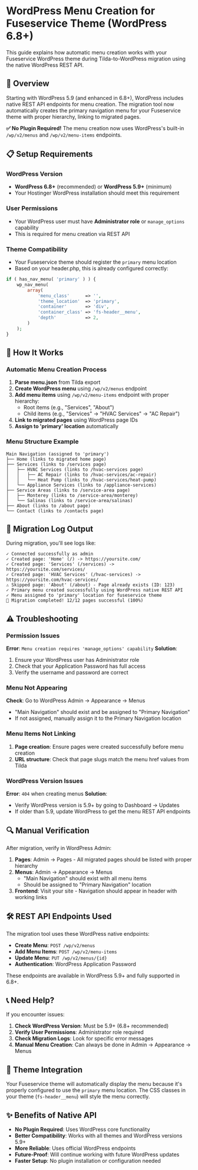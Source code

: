 # WordPress Menu Creation for Fuseservice Theme (WordPress 6.8+)

This guide explains how automatic menu creation works with your Fuseservice WordPress theme during Tilda-to-WordPress migration using the native WordPress REST API.

## 🎯 Overview

Starting with WordPress 5.9 (and enhanced in 6.8+), WordPress includes native REST API endpoints for menu creation. The migration tool now automatically creates the primary navigation menu for your Fuseservice theme with proper hierarchy, linking to migrated pages.

**✅ No Plugin Required!** The menu creation now uses WordPress's built-in `/wp/v2/menus` and `/wp/v2/menu-items` endpoints.

## 📋 Setup Requirements

### WordPress Version
- **WordPress 6.8+** (recommended) or **WordPress 5.9+** (minimum)
- Your Hostinger WordPress installation should meet this requirement

### User Permissions
- Your WordPress user must have **Administrator role** or `manage_options` capability
- This is required for menu creation via REST API

### Theme Compatibility
- Your Fuseservice theme should register the `primary` menu location
- Based on your header.php, this is already configured correctly:

```php
if ( has_nav_menu( 'primary' ) ) {
    wp_nav_menu(
        array(
            'menu_class'      => '',
            'theme_location'  => 'primary',
            'container'       => 'div',
            'container_class' => 'fs-header__menu',
            'depth'           => 2,
        )
    );
}
```

## 🚀 How It Works

### Automatic Menu Creation Process

1. **Parse menu.json** from Tilda export
2. **Create WordPress menu** using `/wp/v2/menus` endpoint
3. **Add menu items** using `/wp/v2/menu-items` endpoint with proper hierarchy:
   - Root items (e.g., "Services", "About")
   - Child items (e.g., "Services" → "HVAC Services" → "AC Repair")
4. **Link to migrated pages** using WordPress page IDs
5. **Assign to 'primary' location** automatically

### Menu Structure Example

```
Main Navigation (assigned to 'primary')
├── Home (links to migrated home page)
├── Services (links to /services page)
│   ├── HVAC Services (links to /hvac-services page)
│   │   ├── AC Repair (links to /hvac-services/ac-repair)
│   │   └── Heat Pump (links to /hvac-services/heat-pump)
│   └── Appliance Services (links to /appliance-services)
├── Service Areas (links to /service-area page)
│   ├── Monterey (links to /service-area/monterey)
│   └── Salinas (links to /service-area/salinas)
├── About (links to /about page)
└── Contact (links to /contacts page)
```

## 📝 Migration Log Output

During migration, you'll see logs like:

```
✓ Connected successfully as admin
✓ Created page: 'Home' (/) -> https://yoursite.com/
✓ Created page: 'Services' (/services) -> https://yoursite.com/services/
✓ Created page: 'HVAC Services' (/hvac-services) -> https://yoursite.com/hvac-services/
⚠ Skipped page: 'About' (/about) - Page already exists (ID: 123)
✓ Primary menu created successfully using WordPress native REST API
✓ Menu assigned to 'primary' location for fuseservice theme
🎉 Migration completed! 12/12 pages successful (100%)
```

## ⚠️ Troubleshooting

### Permission Issues
**Error**: `Menu creation requires 'manage_options' capability`
**Solution**: 
1. Ensure your WordPress user has Administrator role
2. Check that your Application Password has full access
3. Verify the username and password are correct

### Menu Not Appearing
**Check**: Go to WordPress Admin → Appearance → Menus
- "Main Navigation" should exist and be assigned to "Primary Navigation"
- If not assigned, manually assign it to the Primary Navigation location

### Menu Items Not Linking
1. **Page creation**: Ensure pages were created successfully before menu creation
2. **URL structure**: Check that page slugs match the menu href values from Tilda

### WordPress Version Issues
**Error**: `404` when creating menus
**Solution**: 
- Verify WordPress version is 5.9+ by going to Dashboard → Updates
- If older than 5.9, update WordPress to get the menu REST API endpoints

## 🔍 Manual Verification

After migration, verify in WordPress Admin:

1. **Pages**: Admin → Pages - All migrated pages should be listed with proper hierarchy
2. **Menus**: Admin → Appearance → Menus
   - "Main Navigation" should exist with all menu items
   - Should be assigned to "Primary Navigation" location
3. **Frontend**: Visit your site - Navigation should appear in header with working links

## 🛠️ REST API Endpoints Used

The migration tool uses these WordPress native endpoints:

- **Create Menu**: `POST /wp/v2/menus`
- **Add Menu Items**: `POST /wp/v2/menu-items` 
- **Update Menu**: `PUT /wp/v2/menus/{id}`
- **Authentication**: WordPress Application Password

These endpoints are available in WordPress 5.9+ and fully supported in 6.8+.

## 📞 Need Help?

If you encounter issues:

1. **Check WordPress Version**: Must be 5.9+ (6.8+ recommended)
2. **Verify User Permissions**: Administrator role required
3. **Check Migration Logs**: Look for specific error messages
4. **Manual Menu Creation**: Can always be done in Admin → Appearance → Menus

## 🎨 Theme Integration

Your Fuseservice theme will automatically display the menu because it's properly configured to use the `primary` menu location. The CSS classes in your theme (`fs-header__menu`) will style the menu correctly.

## ✨ Benefits of Native API

- **No Plugin Required**: Uses WordPress core functionality
- **Better Compatibility**: Works with all themes and WordPress versions 5.9+
- **More Reliable**: Uses official WordPress endpoints
- **Future-Proof**: Will continue working with future WordPress updates
- **Faster Setup**: No plugin installation or configuration needed 